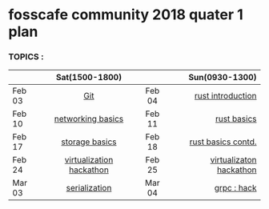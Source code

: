 # fosscafe community 2018 quater 1 plan

###  TOPICS :

<!-- Docker Intro Again :

Sashank : Git : Feb 3rd
4th : rust : Sanchayan
10: networking basics: Ravi and Dhananjay
- ip, sockets, file descriptors, http, http2, tcp stack, arp, : DNS ,how to make subnets, and overlay networks. routing, tcpdump 
- linux networking tools :nmap, ip tools, tcpdump, iptables

11th : Rust : Sanchayan: 
ownership, borrowing, references

17 : storage basics: : Raj, Dhananjay, Sashank, 
file systems, RAID 1 , 0 ,10 , NFS, Samba, mount.
overlayFS, ext s , zfs

18th : Rust : lifetimes, 

March 3rd : Serialization : json, YAML, protobuf :
Sabri, Vishwas, Vivek, 
March 4th : grpc : work up!


virtualization 24th and 25th Feb
: Xen, KVM, libvirt,
qemu
VirtualBox CmdLine  : Hackathon first week of March

InfraCreations :
terrafrom 
Topics :

monitoring
virtualbox
overlayFS,
opencontaril
networking basics
storage basics

virtualization


| volunteer | Topic |
|--|:-----------:|:----:|------------:|
| Raj |  | -->

<!-- # Actual Solution -->
|  |Sat(1500-1800)|   |Sun(0930-1300)|
|--|:-----------:|:----:|------------:|
|Feb 03| [Git](https://www.meetup.com/fosscafe/events/246713570/)|Feb 04|[rust introduction](https://www.meetup.com/fosscafe/events/246713582/)|
|Feb 10| [networking basics](https://www.meetup.com/fosscafe/events/246713628/)|Feb 11|[rust basics](https://www.meetup.com/fosscafe/events/2467136l47/)
|Feb 17|[storage basics](https://www.meetup.com/fosscafe/events/246713672/)|Feb 18|[rust basics contd.](https://www.meetup.com/fosscafe/events/246713717/)|
|Feb 24|[virtualization hackathon](https://www.meetup.com/fosscafe/events/246713748/)|Feb 25|[virtualizaton hackathon](https://www.meetup.com/fosscafe/events/246713772/)|
|Mar 03|[serialization](https://www.meetup.com/fosscafe/events/246713792/)|Mar 04|[grpc : hack](https://www.meetup.com/fosscafe/events/246713917/)|

<!-- 

|Mar 10|[Docker storage projects (part 1)](https://www.meetup.com/fosscafe/events/246713988/)|Mar 11|[Docker storage projects (part 2)](https://www.meetup.com/fosscafe/events/246714018/)|
|Mar 17|[Docker container Registry (part 1)](https://www.meetup.com/fosscafe/events/246714047/)|Mar 18|[Docker container Registry (part 2)](https://www.meetup.com/fosscafe/events/246714076/)|
|Mar 24|[Docker 'network' (part 1)](https://www.meetup.com/fosscafe/events/246714105/)|Mar 25|[Docker 'network' (part 2)](https://www.meetup.com/fosscafe/events/246714127/)|
|Apr 07|[OCI, containerD, runC (part 1)](https://www.meetup.com/fosscafe/events/246714191/)|Apr 08|[OCI, containerD, runC (part 2)](https://www.meetup.com/fosscafe/events/246714316/)| -->
